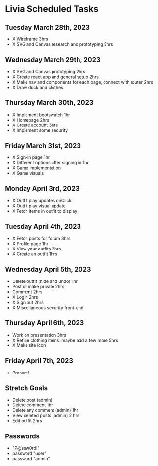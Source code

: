 # Livia Scheduled Tasks

## Tuesday March 28th, 2023
- X Wireframe 3hrs
- X SVG and Canvas research and prototyping 5hrs

## Wednesday March 29th, 2023
- X SVG and Canvas prototyping 2hrs
- X Create react app and general setup 2hrs
- X Make nav and components for each page, connect with router 2hrs
- X Draw duck and clothes

## Thursday March 30th, 2023
- X Implement bootswatch 1hr
- X Homepage 2hrs
- X Create account 3hrs
- X Implement some security

## Friday March 31st, 2023
- X Sign-in page 1hr
- X Different options after signing in 1hr
- X Game implementation
- X Game visuals

## Monday April 3rd, 2023
- X Outfit play updates onClick
- X Outfit play visual update
- X Fetch items in outfit to display

## Tuesday April 4th, 2023
- X Fetch posts for forum 3hrs
- X Profile page 1hr
- X View your outfits 2hrs
- X Create an outfit 1hrs

## Wednesday April 5th, 2023
- Delete outfit (hide and undo) 1hr
- Post or make private 2hrs
- Comment 2hrs
- X Login 2hrs
- X Sign out 2hrs
- X Miscellaneous security front-end


## Thursday April 6th, 2023
- Work on presentation 3hrs
- X Refine clothing items, maybe add a few more 5hrs
- X Make site icon

## Friday April 7th, 2023
- Present!

## Stretch Goals
- Delete post (admin)
- Delete comment 1hr
- Delete any comment (admin) 1hr
- View deleted posts (admin) 2 hrs
- Edit outfit 2hrs

## Passwords
- "P@ssw0rd!"
- password "user"
- password "admin"